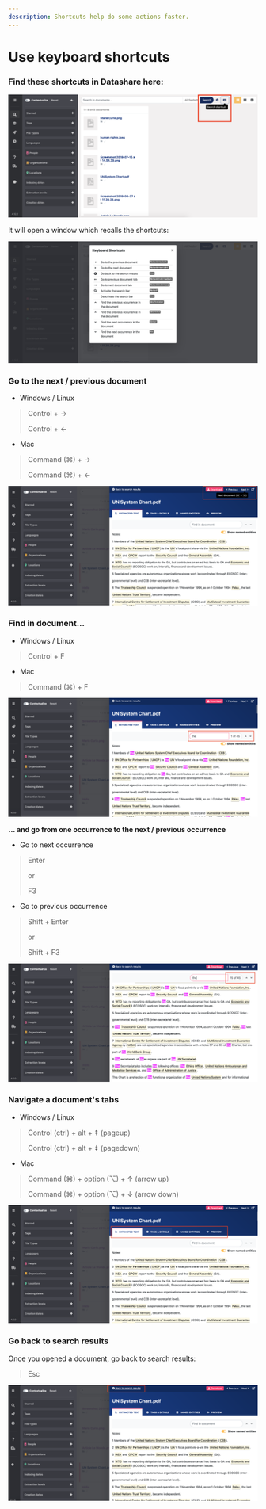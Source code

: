 ```yaml
---
description: Shortcuts help do some actions faster.
---
```


# Use keyboard shortcuts

### F**ind these shortcuts in Datashare here:**

![](../.gitbook/assets/screenshot-2019-10-01-at-10.17.49.png)

It will open a window which recalls the shortcuts:

![](../.gitbook/assets/screenshot-2019-10-01-at-10.18.03.png)

### **Go to the next / previous document**

* Windows / Linux

> Control + → 
>
> Control + ←

* Mac

> Command \(⌘\) + → 
>
> Command \(⌘\) + ←

![](../.gitbook/assets/next-document.png)

### **Find in document...**

* Windows / Linux

> Control + F

* Mac

> Command \(⌘\) + F

![](../.gitbook/assets/find-in-document-f.png)

**... and go from one occurrence to the next / previous occurrence**

* Go to next occurrence

> Enter
>
> or
>
> F3

* Go to previous occurrence

> Shift + Enter
>
> or
>
> Shift + F3

![](../.gitbook/assets/previous-next-occurrence.png)

### Navigate a document's tabs

* Windows / Linux

> Control \(ctrl\) + alt + ⇞ \(pageup\) 
>
> Control \(ctrl\) + alt + ⇟ \(pagedown\)

*  Mac

> Command \(⌘\) + option \(⌥\) + ↑ \(arrow up\)
>
> Command \(⌘\) + option \(⌥\) + ↓ \(arrow down\)

![](../.gitbook/assets/navigate-between-tabs-in-a-doc.png)

### Go back to search results

Once you opened a document, go back to search results:

> Esc

![](../.gitbook/assets/back-to-search-results.png)

